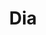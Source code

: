 ---
title: "Dia"
url: /ciudad-autonoma-de-buenos-aires/dia-avenida-juan-bautista-justo/
shop: Supermarkt
---
